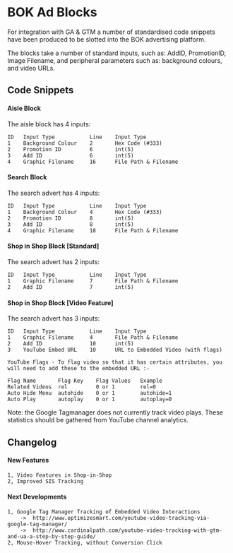 # BOK Ad Blocks
For integration with GA & GTM a number of standardised code snippets have been produced to be slotted into the BOK advertising platform.

The blocks take a number of standard inputs, such as: AddID, PromotionID, Image Filename, and peripheral parameters such as: background colours, and video URLs.

## Code Snippets

#### Aisle Block
The aisle block has 4 inputs:

    ID   Input Type           Line    Input Type
    1    Background Colour    2       Hex Code (#333)
    2    Promotion ID         6       int(5)
    3    Add ID               6       int(5)
    4    Graphic Filename     16      File Path & Filename

#### Search Block
The search advert has 4 inputs:

    ID   Input Type           Line    Input Type
    1    Background Colour    4       Hex Code (#333)
    2    Promotion ID         8       int(5)
    3    Add ID               8       int(5)
    4    Graphic Filename     18      File Path & Filename

#### Shop in Shop Block [Standard]
The search advert has 2 inputs:

    ID   Input Type           Line    Input Type
    1    Graphic Filename     7       File Path & Filename
    2    Add ID               7       int(5)

#### Shop in Shop Block [Video Feature]
The search advert has 3 inputs:

    ID   Input Type           Line    Input Type
    1    Graphic Filename     4       File Path & Filename
    2    Add ID               10      int(5)
    3    YouTube Embed URL    10      URL to Embedded Video (with flags)

    YouTube Flags - To flag video so that it has certain attributes, you will need to add these to the embedded URL :-
  
    Flag Name       Flag Key    Flag Values   Example
    Related Videos  rel         0 or 1        rel=0
    Auto Hide Menu  autohide    0 or 1        autohide=1
    Auto Play       autoplay    0 or 1        autoplay=0

Note: the Google Tagmanager does not currently track video plays.  These statistics should be gathered from YouTube channel analytics.

## Changelog

#### New Features

    1, Video Features in Shop-in-Shop
    2, Improved SIS Tracking

#### Next Developments

    1, Google Tag Manager Tracking of Embedded Video Interactions
        ->  http://www.optimizesmart.com/youtube-video-tracking-via-google-tag-manager/
        ->  http://www.cardinalpath.com/youtube-video-tracking-with-gtm-and-ua-a-step-by-step-guide/
    2, Mouse-Hover Tracking, without Conversion Click

